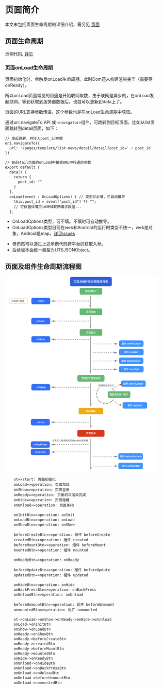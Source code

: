 # 页面简介

本文未包括页面生命周期的详细介绍，需另见 [页面](https://uniapp.dcloud.net.cn/tutorial/page.html)

## 页面生命周期

<!-- PAGEINSTANCE.lifeCycle.compatibility -->

示例代码, [详见](./vue/README.md#lifecycle-options)

### 页面onLoad生命周期

页面初始化时，会触发onLoad生命周期。此时Dom还未构建渲染完毕（需要等onReady）。

所以onLoad页面常见的用途是开始联网取数，由于联网是异步的，在onLoad发起联网，等到获取到服务器数据后，也就可以更新到data上了。

页面的URL支持参数传递，这个参数也是在onLoad生命周期中获取。

通过uni.navigateTo API 或 `<navigator>`组件，可跳转到目标页面，比如从list页面跳转到detail页面，如下：

```uts
// 发起跳转，并传入post_id参数
uni.navigateTo({
  url: '/pages/template/list-news/detail/detail?post_id=' + post_id
})
```

```uts
// 在detail页面的onLoad中接收URL中传递的参数
export default {
  data() {
    return {
      post_id: ""
    }
  },
  onLoad(event : OnLoadOptions) { // 类型非必填，可自动推导
    this.post_id = event["post_id"] ?? "";
    // 可根据详情页id继续联网请求数据...
  },
```

- OnLoadOptions类型，可不填。不填时可自动推导。
- OnLoadOptions类型目前在web和Android的运行时类型不统一，web是对象，Android是map。[详见issues](https://issues.dcloud.net.cn/pages/issues/detail?id=967)
 * 但仍然可以通过上述示例代码跨平台的获取入参。
 * 后续版本会统一类型为UTSJSONObject。


## 页面及组件生命周期流程图

![](./static/uni-app-lifecycle-vue3.png)

```mermaid
    st=>start: 页面初始化
    onLoad=>operation: 页面加载
    onShow=>operation: 页面显示
    onReady=>operation: 页面初次渲染完成
    onHide=>operation: 页面隐藏
    onUnload=>operation: 页面关闭

    onInitBtn=>operation: onInit
    onLoadBtn=>operation: onLoad
    onShowBtn=>operation: onShow

    beforeCreateBtn=>operation: 组件 beforeCreate
    createdBtn=>operation: 组件 created
    beforeMountBtn=>operation: 组件 beforeMount
    mountedBtn=>operation: 组件 mounted

    onReadyBtn=>operation: onReady

    beforeUpdateBtn=>operation: 组件 beforeUpdate
    updatedBtn=>operation: 组件 updated

    onHideBtn=>operation: onHide
    onBackPressBtn=>operation: onBackPress
    onUnloadBtn=>operation: onUnload

    beforeUnmountBtn=>operation: 组件 beforeUnmount
    unmountedBtn=>operation: 组件 unmounted

    st->onLoad->onShow->onReady->onHide->onUnload
    onLoad->onInitBtn
    onShow->onLoadBtn
    onReady->onShowBtn
    onReady->beforeCreateBtn
    onReady->createdBtn
    onReady->beforeMountBtn
    onReady->mountedBtn
    onHide->onReadyBtn
    onUnload->onHideBtn
    onUnload->onBackPressBtn
    onUnload->onUnloadBtn
    onUnload->beforeUnmountBtn
    onUnload->unmountedBtn
```